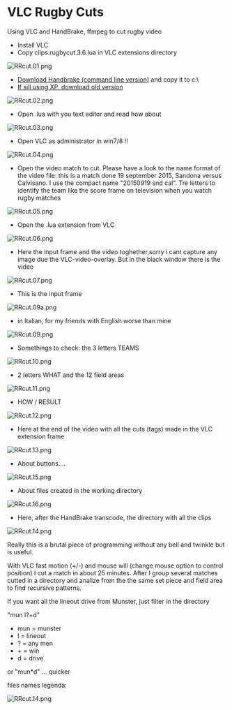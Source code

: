 VLC Rugby Cuts
==============
Using VLC and HandBrake, ffmpeg to cut rugby video

- Install VLC
- Copy clips.rugbycut.3.6.lua in VLC extensions directory

![RRcut.01.png](help/RRcut.01.png)

- [Download Handbrake (command line version)](https://handbrake.fr/downloads2.php "HandBrake") and copy it to c:\
- [If sill using XP, download old version](https://handbrake.fr/old.php "HandBrake XP")

![RRcut.02.png](help/RRcut.02.png)

- Open .lua with you text editor and read how about

![RRcut.03.png](help/RRcut.03.png)

- Open VLC as administrator in win7/8 !!

![RRcut.04.png](help/RRcut.04.png)

- Open the video match to cut. Please have a look to the name format of the video file: this is a match done 19 september 2015, Sandona versus Calvisano. I use the compact name "20150919 snd cal". Tre letters to identify the team like the score frame on television when you watch rugby matches  

![RRcut.05.png](help/RRcut.05.png)

- Open the .lua extension from VLC

![RRcut.06.png](help/RRcut.06.png)

- Here the input frame and the video toghether,sorry  i cant capture any image due the VLC-video-overlay. But in the black window there is the video

![RRcut.07.png](help/RRcut.07.png)

- This is the input frame

![RRcut.09a.png](help/RRcut.09a.png)

- in Italian, for my friends with English worse than mine

![RRcut.09.png](help/RRcut.09.png)

- Somethings to check: the 3 letters TEAMS

![RRcut.10.png](help/RRcut.10.png)

- 2 letters WHAT and the 12 field areas

![RRcut.11.png](help/RRcut.11.png)

- HOW / RESULT

![RRcut.12.png](help/RRcut.12.png)

- Here at the end of the video with all the cuts (tags) made in the VLC extension frame
 
![RRcut.13.png](help/RRcut.13.png)

- About buttons....

![RRcut.15.png](help/RRcut.15.png)

- About files created in the working directory

![RRcut.16.png](help/RRcut.16.png)

- Here, after the HandBrake transcode, the directory with all the clips

![RRcut.14.png](help/RRcut.14.png)


Really this is a brutal piece of programming without any bell and twinkle but is useful. 

With VLC fast motion (+/-) and mouse will (change mouse option to control position) I cut a match in about 25 minutes. 
After I group several matches cutted in a directory and analize from the the same set piece and field area to find recursive patterns. 

If you want all the lineout drive from Munster, just filter in the directory  

"mun l?+d" 
- mun = munster
- l = lineout
- ? = any men 
- \+ = win
- d = drive

or "mun*d" ... quicker

files names legenda:

![RRcut.14.png](help/RRcut.17.png)

